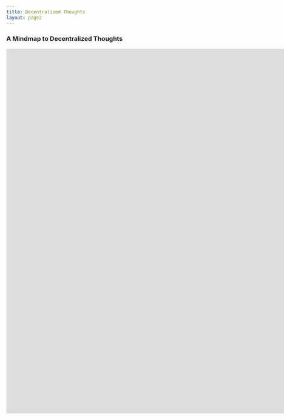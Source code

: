 ```yaml
---
title: Decentralized Thoughts
layout: page2
---
```


### A Mindmap to Decentralized Thoughts

<iframe width='1706' height='960' src='https://embed.coggle.it/diagram/WdA_HcDIOgAB9ke9/c274578a794cb47a90e06c24ae1c5d44e19a221b2daf9311bc4d900bf83b1eaf' frameborder='0' allowfullscreen></iframe>

<link rel="stylesheet" href='https://coggle.it/diagram/WdA_HcDIOgAB9ke9/t/basics/4ceec0a1331c789bbbdcba825463b25289d3f4c713ccee09dfd9927dbdc5628b'>
